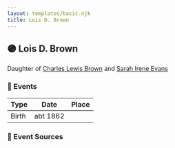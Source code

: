 ```yaml
---
layout: templates/basic.njk
title: Lois D. Brown
---
```

## 🟣 Lois D. Brown

Daughter of [Charles Lewis Brown](/people/7/70538697) and [Sarah Irene Evans](/people/4/47294572)

### 📆 Events

Type | Date | Place
------ | ------ | ------
Birth | abt 1862 |

### 📰 Event Sources
